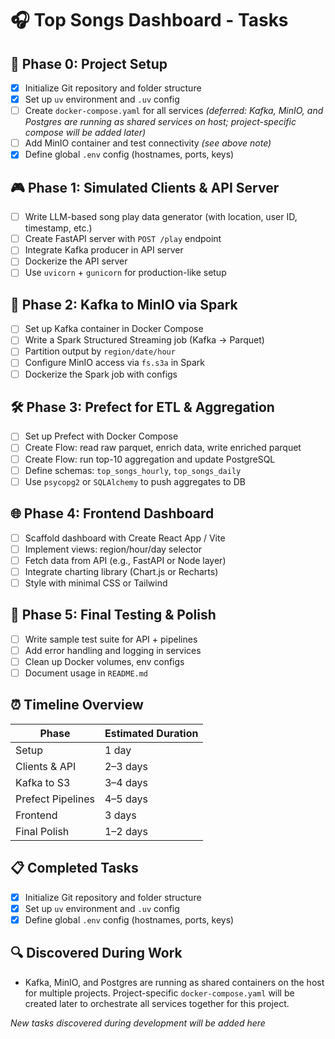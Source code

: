 # 🎧 Top Songs Dashboard - Tasks

## 🚦 Phase 0: Project Setup
- [x] Initialize Git repository and folder structure
- [x] Set up `uv` environment and `.uv` config
- [ ] Create `docker-compose.yaml` for all services *(deferred: Kafka, MinIO, and Postgres are running as shared services on host; project-specific compose will be added later)*
- [ ] Add MinIO container and test connectivity *(see above note)*
- [x] Define global `.env` config (hostnames, ports, keys)

## 🎮 Phase 1: Simulated Clients & API Server
- [ ] Write LLM-based song play data generator (with location, user ID, timestamp, etc.)
- [ ] Create FastAPI server with `POST /play` endpoint
- [ ] Integrate Kafka producer in API server
- [ ] Dockerize the API server
- [ ] Use `uvicorn` + `gunicorn` for production-like setup

## 🔄 Phase 2: Kafka to MinIO via Spark
- [ ] Set up Kafka container in Docker Compose
- [ ] Write a Spark Structured Streaming job (Kafka → Parquet)
- [ ] Partition output by `region/date/hour`
- [ ] Configure MinIO access via `fs.s3a` in Spark
- [ ] Dockerize the Spark job with configs

## 🛠️ Phase 3: Prefect for ETL & Aggregation
- [ ] Set up Prefect with Docker Compose
- [ ] Create Flow: read raw parquet, enrich data, write enriched parquet
- [ ] Create Flow: run top-10 aggregation and update PostgreSQL
- [ ] Define schemas: `top_songs_hourly`, `top_songs_daily`
- [ ] Use `psycopg2` or `SQLAlchemy` to push aggregates to DB

## 🌐 Phase 4: Frontend Dashboard
- [ ] Scaffold dashboard with Create React App / Vite
- [ ] Implement views: region/hour/day selector
- [ ] Fetch data from API (e.g., FastAPI or Node layer)
- [ ] Integrate charting library (Chart.js or Recharts)
- [ ] Style with minimal CSS or Tailwind

## 🧪 Phase 5: Final Testing & Polish
- [ ] Write sample test suite for API + pipelines
- [ ] Add error handling and logging in services
- [ ] Clean up Docker volumes, env configs
- [ ] Document usage in `README.md`

## ⏰ Timeline Overview
| Phase            | Estimated Duration |
|------------------|--------------------|
| Setup            | 1 day              |
| Clients & API    | 2–3 days           |
| Kafka to S3      | 3–4 days           |
| Prefect Pipelines| 4–5 days           |
| Frontend         | 3 days             |
| Final Polish     | 1–2 days           |

## 📋 Completed Tasks
- [x] Initialize Git repository and folder structure
- [x] Set up `uv` environment and `.uv` config
- [x] Define global `.env` config (hostnames, ports, keys)

## 🔍 Discovered During Work
- Kafka, MinIO, and Postgres are running as shared containers on the host for multiple projects. Project-specific `docker-compose.yaml` will be created later to orchestrate all services together for this project.

*New tasks discovered during development will be added here* 